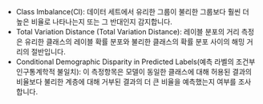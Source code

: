 - Class Imbalance(CI): 데이터 세트에서 유리한 그룹이 불리한 그룹보다 훨씬 더 높은 비율로 나타나는지 또는 그 반대인지 감지합니다.
- Total Variation Distance (Total Variation Distance): 레이블 분포의 거리 측정은 유리한 클래스의 레이블 확률 분포와 불리한 클래스의 확률 분포 사이의 해밍 거리의 절반입니다.
- Conditional Demographic Disparity in Predicted Labels(예측 라벨의 조건부 인구통계학적 불일치): 이 측정항목은 모델이 동일한 클래스에 대해 허용된 결과의 비율보다 불리한 계층에 대해 거부된 결과의 더 큰 비율을 예측했는지 여부를 조사합니다.
